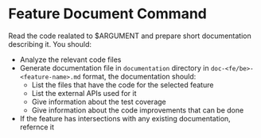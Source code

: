 # Feature Document Command

Read the code realated to $ARGUMENT and prepare short documentation describing it.
You should:
- Analyze the relevant code files
- Generate documentation file in `documentation` directory in `doc-<fe/be>-<feature-name>.md` format, the documentation should:
    - List the files that have the code for the selected feature
    - List the external APIs used for it
    - Give information about the test coverage
    - Give information about the code improvements that can be done
- If the feature has intersections with any existing documentation, refernce it